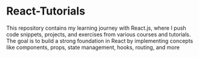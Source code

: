 # React-Tutorials
This repository contains my learning journey with React.js, where I push code snippets, projects, and exercises from various courses and tutorials. The goal is to build a strong foundation in React by implementing concepts like components, props, state management, hooks, routing, and more
